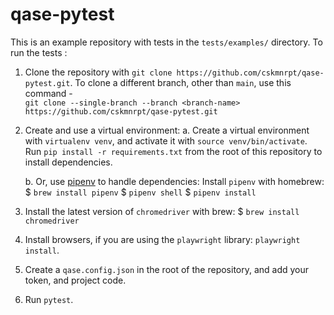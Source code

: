 # qase-pytest

This is an example repository with tests in the `tests/examples/` directory. To run the tests :

1. Clone the repository with `git clone https://github.com/cskmnrpt/qase-pytest.git`.
   To clone a different branch, other than `main`, use this command - <br> `git clone --single-branch --branch <branch-name> https://github.com/cskmnrpt/qase-pytest.git`

2. Create and use a virtual environment:
   a. Create a virtual environment with `virtualenv venv`, and activate it with `source venv/bin/activate`.
      Run `pip install -r requirements.txt` from the root of this repository to install dependencies.
 
   b. Or, use [pipenv](https://realpython.com/pipenv-guide/) to handle dependencies: Install `pipenv` with homebrew: 
      $ `brew install pipenv`
      $ `pipenv shell`
      $ `pipenv install`

3. Install the latest version of `chromedriver` with brew: $ `brew install chromedriver`
 
4. Install browsers, if you are using the `playwright` library: `playwright install`.

5. Create a `qase.config.json` in the root of the repository, and add your token, and project code.

6. Run `pytest`.

